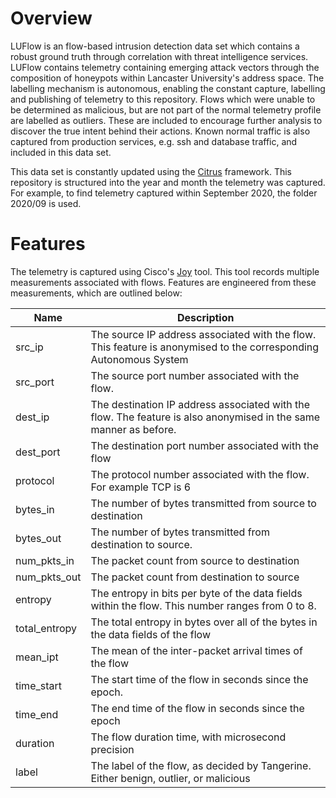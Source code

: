 # Overview
LUFlow is an flow-based intrusion detection data set which contains a robust ground truth through correlation with threat intelligence services. 
LUFlow contains telemetry containing emerging attack vectors through the composition of honeypots within Lancaster University's address space.
The labelling mechanism is autonomous, enabling the constant capture, labelling and publishing of telemetry to this repository.
Flows which were unable to be determined as malicious, but are not part of the normal telemetry profile are labelled as outliers. These are included to encourage further analysis to discover the true intent behind their actions. Known normal traffic is also captured from production services, e.g. ssh and database traffic, and included in this data set.

This data set is constantly updated using the [Citrus](https://github.com/ruzzzzz/Citrus) framework. This repository is structured into the year and month the telemetry was captured. For example, to find telemetry captured within September 2020, the folder 2020/09 is used.

# Features
The telemetry is captured using Cisco's [Joy](https://github.com/cisco/joy) tool. This tool records multiple measurements associated with flows.
Features are engineered from these measurements, which are outlined below:

| Name | Description |
| --- | --- |
| src_ip | The source IP address associated with the flow. This feature is anonymised to the corresponding Autonomous System |
| src_port | The source port number associated with the flow. | 
| dest_ip | The destination IP address associated with the flow. The feature is also anonymised in the same manner as before. 
| dest_port | The destination port number associated with the flow |
| protocol | The protocol number associated with the flow. For example TCP is 6 |
| bytes_in | The number of bytes transmitted from source to destination |
| bytes_out | The number of bytes transmitted from destination to source. |
| num_pkts_in | The packet count from source to destination |
| num_pkts_out | The packet count from destination to source |
| entropy | The entropy in bits per byte of the data fields within the flow. This number ranges from 0 to 8. |
| total_entropy | The total entropy in bytes over all of the bytes in the data fields of the flow |
| mean_ipt | The mean of the inter-packet arrival times of the flow |
| time_start | The start time of the flow in seconds since the epoch. |
| time_end | The end time of the flow in seconds since the epoch |
| duration | The flow duration time, with microsecond precision |
| label | The label of the flow, as decided by Tangerine. Either benign, outlier, or malicious |
